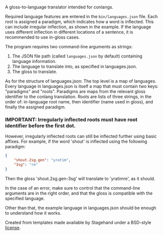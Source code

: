 A gloss-to-language translator intended for conlangs.

Required language features are entered in the `bin/languages.json` file. Each root is assigned a paradigm, which indicates how a word is inflected. This can include irregular inflection, as shown in the example. If the language uses different inflection in different locations of a sentence, it is recommended to use in-gloss cases.

The program requires two command-line arguments as strings:
1. The JSON file path (called `languages.json` by default) containing language information.
2. The language to translate into, as specified in languages.json.
3. The gloss to translate.

As for the structure of languages.json: The top level is a map of languages. Every language in languages.json is itself a map that must contain two keys: "paradigms" and "roots". Paradigms are maps from the relevant gloss identifier to the conlang translation. Roots are lists of three strings, in the order of: in-language root name, then identifier (name used in gloss), and finally the assigned paradigm.

### IMPORTANT: Irregularly inflected roots must have root identifier before the first dot.

However, irregularly inflected roots can still be inflected further using basic affixes. For example, if the word 'shout' is inflected using the following paradigm:
```json
{  
    "shout.2sg.gen": "yratim",  
    "3sg": "re"  
}
```
Then the gloss 'shout.2sg.gen-3sg' will translate to 'yratimre', as it should.

In the case of an error, make sure to control that the command-line arguments are in the right order, and that the gloss is compatible with the specified language.

Other than that, the example language in languages.json should be enough to understand how it works.

Created from templates made available by Stagehand under a BSD-style
[license](https://github.com/dart-lang/stagehand/blob/master/LICENSE).
